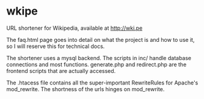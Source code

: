 wkipe
=====

URL shortener for Wikipedia, available at http://wki.pe

The faq.html page goes into detail on what the project is and how to use it, so I will reserve this for technical docs.

The shortener uses a mysql backend. The scripts in inc/ handle database connections and most functions.
generate.php and redirect.php are the frontend scripts that are actually accessed.

The .htacess file contains all the super-important RewriteRules for Apache's mod_rewrite. The shortness of the urls hinges
on mod_rewrite.
